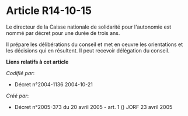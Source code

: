 # Article R14-10-15

Le directeur de la Caisse nationale de solidarité pour l'autonomie est nommé par décret pour une durée de trois ans.

Il prépare les délibérations du conseil et met en oeuvre les orientations et les décisions qui en résultent. Il peut recevoir
délégation du conseil.

**Liens relatifs à cet article**

_Codifié par_:

  - Décret n°2004-1136 2004-10-21

_Créé par_:

  - Décret n°2005-373 du 20 avril 2005 - art. 1 () JORF 23 avril 2005
